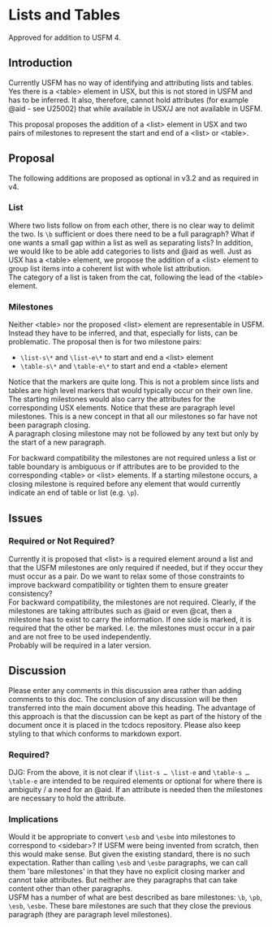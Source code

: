 # Lists and Tables

Approved for addition to USFM 4.

## Introduction

Currently USFM has no way of identifying and attributing lists and tables. Yes there is a \<table\> element in USX, but this is not stored in USFM and has to be inferred. It also, therefore, cannot hold attributes (for example @aid \- see U25002) that while available in USX/J are not available in USFM.

This proposal proposes the addition of a \<list\> element in USX and two pairs of milestones to represent the start and end of a \<list\> or \<table\>.

## Proposal

The following additions are proposed as optional in v3.2 and as required in v4.

### List

Where two lists follow on from each other, there is no clear way to delimit the two. Is `\b` sufficient or does there need to be a full paragraph? What if one wants a small gap within a list as well as separating lists? In addition, we would like to be able add categories to lists and @aid as well. Just as USX has a \<table\> element, we propose the addition of a \<list\> element to group list items into a coherent list with whole list attribution.  
The category of a list is taken from the cat, following the lead of the \<table\> element.

### Milestones

Neither \<table\> nor the proposed \<list\> element are representable in USFM. Instead they have to be inferred, and that, especially for lists, can be problematic. The proposal then is for two milestone pairs:

* `\list-s\*` and `\list-e\*` to start and end a \<list\> element  
* `\table-s\*` and `\table-e\*` to start and end a \<table\> element

Notice that the markers are quite long. This is not a problem since lists and tables are high level markers that would typically occur on their own line. The starting milestones would also carry the attributes for the corresponding USX elements. Notice that these are paragraph level milestones. This is a new concept in that all our milestones so far have not been paragraph closing.  
A paragraph closing milestone may not be followed by any text but only by the start of a new paragraph.

For backward compatibility the milestones are not required unless a list or table boundary is ambiguous or if attributes are to be provided to the corresponding \<table\> or \<list\> elements. If a starting milestone occurs, a closing milestone is required before any element that would currently indicate an end of table or list (e.g. `\p`).

## Issues

### Required or Not Required?

Currently it is proposed that \<list\> is a required element around a list and that the USFM milestones are only required if needed, but if they occur they must occur as a pair. Do we want to relax some of those constraints to improve backward compatibility or tighten them to ensure greater consistency?  
For backward compatibility, the milestones are not required. Clearly, if the milestones are taking attributes such as @aid or even @cat, then a milestone has to exist to carry the information. If one side is marked, it is required that the other be marked. I.e. the milestones must occur in a pair and are not free to be used independently.  
Probably will be required in a later version.

## Discussion

Please enter any comments in this discussion area rather than adding comments to this doc. The conclusion of any discussion will be then transferred into the main document above this heading. The advantage of this approach is that the discussion can be kept as part of the history of the document once it is placed in the tcdocs repository. Please also keep styling to that which conforms to markdown export.

### Required?

DJG: From the above, it is not clear if `\list-s … \list-e` and `\table-s … \table-e` are intended to be required elements or optional for where there is ambiguity / a need for an @aid. If an attribute is needed then the milestones are necessary to hold the attribute.

### Implications

Would it be appropriate to convert `\esb` and `\esbe` into milestones to correspond to \<sidebar\>? If USFM were being invented from scratch, then this would make sense. But given the existing standard, there is no such expectation. Rather than calling `\esb` and `\esbe` paragraphs, we can call them 'bare milestones' in that they have no explicit closing marker and cannot take attributes. But neither are they paragraphs that can take content other than other paragraphs.  
USFM has a number of what are best described as bare milestones: `\b`, `\pb`, `\esb`, `\esbe`. These bare milestones are such that they close the previous paragraph (they are paragraph level milestones).  
